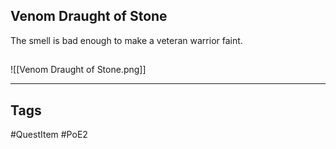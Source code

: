 ## Venom Draught of Stone
The smell is bad enough to make a veteran warrior faint.
## 
![[Venom Draught of Stone.png]]

---
## Tags
#QuestItem
#PoE2